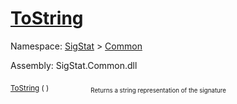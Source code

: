 # [ToString](./Signature-100663445.md)

Namespace: [SigStat]() > [Common](./../README.md)

Assembly: SigStat.Common.dll

<sub>[ToString](./Signature-100663445.md) (  )</sub>&nbsp; &nbsp; &nbsp; &nbsp; &nbsp; &nbsp; &nbsp; &nbsp; &nbsp;<sub><sub>Returns a string representation of the signature</sub></sub>
